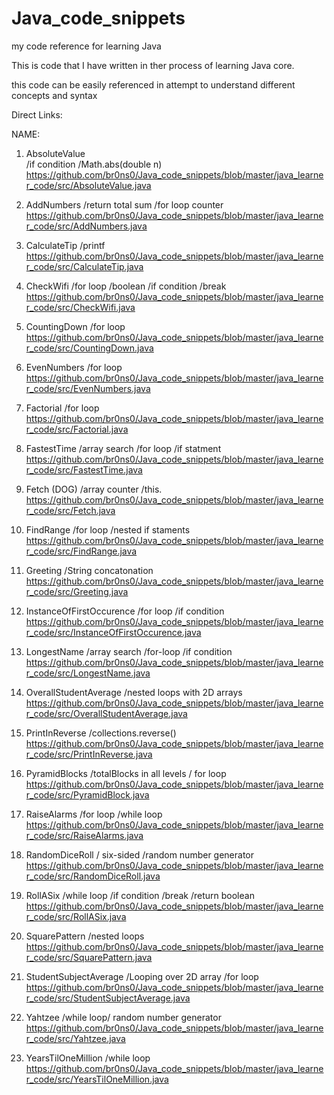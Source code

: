 # Java_code_snippets
my code reference for learning Java 

This is code that I have written in ther process of learning Java core. 

this code can be easily referenced in attempt to understand different concepts and syntax

Direct Links:

  NAME:                

1. AbsoluteValue       
/if condition /Math.abs(double n)
https://github.com/br0ns0/Java_code_snippets/blob/master/java_learner_code/src/AbsoluteValue.java

2. AddNumbers
/return total sum /for loop counter
https://github.com/br0ns0/Java_code_snippets/blob/master/java_learner_code/src/AddNumbers.java

3. CalculateTip 
/printf 
https://github.com/br0ns0/Java_code_snippets/blob/master/java_learner_code/src/CalculateTip.java

4. CheckWifi 
/for loop /boolean 
/if condition /break
https://github.com/br0ns0/Java_code_snippets/blob/master/java_learner_code/src/CheckWifi.java

5. CountingDown
/for loop
https://github.com/br0ns0/Java_code_snippets/blob/master/java_learner_code/src/CountingDown.java

6. EvenNumbers
/for loop
https://github.com/br0ns0/Java_code_snippets/blob/master/java_learner_code/src/EvenNumbers.java

7. Factorial
/for loop
https://github.com/br0ns0/Java_code_snippets/blob/master/java_learner_code/src/Factorial.java

8. FastestTime
/array search /for loop 
/if statment
https://github.com/br0ns0/Java_code_snippets/blob/master/java_learner_code/src/FastestTime.java

9. Fetch (DOG)
/array counter
/this.
https://github.com/br0ns0/Java_code_snippets/blob/master/java_learner_code/src/Fetch.java

10. FindRange 
/for loop /nested if staments
https://github.com/br0ns0/Java_code_snippets/blob/master/java_learner_code/src/FindRange.java

11. Greeting 
/String concatonation
https://github.com/br0ns0/Java_code_snippets/blob/master/java_learner_code/src/Greeting.java

12. InstanceOfFirstOccurence 
/for loop /if condition
https://github.com/br0ns0/Java_code_snippets/blob/master/java_learner_code/src/InstanceOfFirstOccurence.java

13. LongestName
/array search /for-loop 
/if condition
https://github.com/br0ns0/Java_code_snippets/blob/master/java_learner_code/src/LongestName.java

14. OverallStudentAverage
/nested loops with 2D arrays 
https://github.com/br0ns0/Java_code_snippets/blob/master/java_learner_code/src/OverallStudentAverage.java

15. PrintInReverse
/collections.reverse()
https://github.com/br0ns0/Java_code_snippets/blob/master/java_learner_code/src/PrintInReverse.java

16. PyramidBlocks
/totalBlocks in all levels / for loop
https://github.com/br0ns0/Java_code_snippets/blob/master/java_learner_code/src/PyramidBlock.java

17. RaiseAlarms /for loop /while loop
https://github.com/br0ns0/Java_code_snippets/blob/master/java_learner_code/src/RaiseAlarms.java

18. RandomDiceRoll / six-sided /random number generator
https://github.com/br0ns0/Java_code_snippets/blob/master/java_learner_code/src/RandomDiceRoll.java

19. RollASix /while loop /if condition /break /return boolean
https://github.com/br0ns0/Java_code_snippets/blob/master/java_learner_code/src/RollASix.java

20. SquarePattern /nested loops 
https://github.com/br0ns0/Java_code_snippets/blob/master/java_learner_code/src/SquarePattern.java

21. StudentSubjectAverage
/Looping over 2D array /for loop
https://github.com/br0ns0/Java_code_snippets/blob/master/java_learner_code/src/StudentSubjectAverage.java

22. Yahtzee 
/while loop/ random number generator
https://github.com/br0ns0/Java_code_snippets/blob/master/java_learner_code/src/Yahtzee.java

23. YearsTilOneMillion
/while loop
https://github.com/br0ns0/Java_code_snippets/blob/master/java_learner_code/src/YearsTilOneMillion.java


